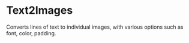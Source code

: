 # Text2Images
Converts lines of text to individual images, with various options such as font, color, padding.
